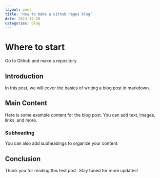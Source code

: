 ```yaml
---
layout: post
title: "How to make a Github Pages blog"
date: 2024-12-20
categories: blog
---
```


# Where to start

Go to Github and make a repository.

## Introduction

In this post, we will cover the basics of writing a blog post in markdown.

## Main Content

Here is some example content for the blog post. You can add text, images, links, and more.

### Subheading

You can also add subheadings to organize your content.

## Conclusion

Thank you for reading this test post. Stay tuned for more updates!

```